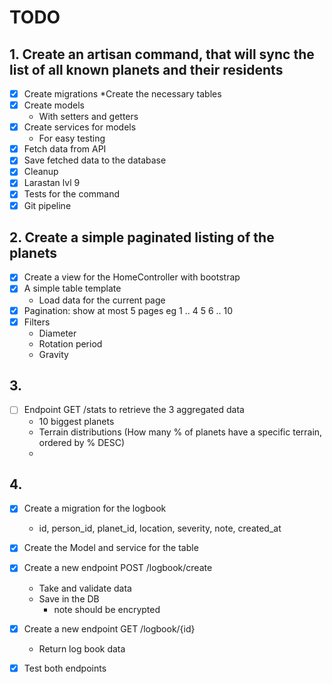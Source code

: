 # TODO

## 1. Create an artisan command, that will sync the list of all known planets and their residents
 * [x] Create migrations
   *Create the necessary tables
 * [x] Create models
   * With setters and getters
 * [x] Create services for models
   * For easy testing
 * [x] Fetch data from API
 * [x] Save fetched data to the database
 * [x] Cleanup
 * [x] Larastan lvl 9
 * [x] Tests for the command
 * [x] Git pipeline

## 2. Create a simple paginated listing of the planets
 * [x] Create a view for the HomeController with bootstrap
 * [x] A simple table template
   * Load data for the current page
 * [x] Pagination: show at most 5 pages eg 1 .. 4 5 6 .. 10
 * [x] Filters
   * Diameter
   * Rotation period
   * Gravity

## 3. 
 * [ ] Endpoint GET /stats to retrieve the 3 aggregated data
   * 10 biggest planets
   * Terrain distributions (How many % of planets have a specific terrain, ordered by % DESC)
   * 

## 4. 
 * [x] Create a migration for the logbook
   * id, person_id, planet_id, location, severity, note, created_at
 * [x] Create the Model and service for the table
 * [x] Create a new endpoint POST /logbook/create
   * Take and validate data
   * Save in the DB
     * note should be encrypted
 * [x] Create a new endpoint GET /logbook/{id}
   * Return log book data
 * [x] Test both endpoints

